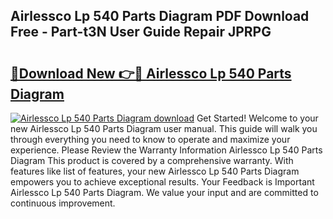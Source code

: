 ## Airlessco Lp 540 Parts Diagram PDF Download Free - Part-t3N User Guide Repair JPRPG

# <h2><a href="http://dfoysi.blite.top/?on=Airlessco+Lp+540+Parts+Diagram">🔗Download New 👉🔴 Airlessco Lp 540 Parts Diagram</a></h2>

[![Airlessco Lp 540 Parts Diagram download](https://i.imgur.com/lujVjoI.png)](http://dfoysi.blite.top/?on=Airlessco+Lp+540+Parts+Diagram)
Get Started! Welcome to your new Airlessco Lp 540 Parts Diagram user manual. This guide will walk you through everything you need to know to operate and maximize your experience. Please Review the Warranty Information Airlessco Lp 540 Parts Diagram This product is covered by a comprehensive warranty. With features like list of features, your new Airlessco Lp 540 Parts Diagram empowers you to achieve exceptional results. Your Feedback is Important Airlessco Lp 540 Parts Diagram. We value your input and are committed to continuous improvement.
